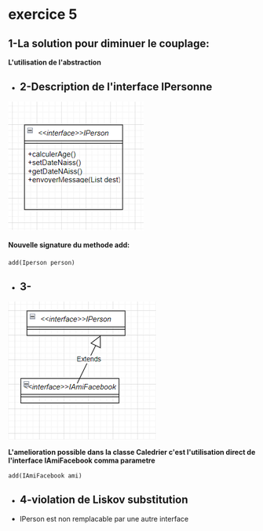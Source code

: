 # **exercice 5**
## 1-La solution pour diminuer le couplage:
**L'utilisation de l'abstraction** 

- ## 2-Description de l'interface IPersonne
![img_1.png](img_1.png)
#### Nouvelle signature du methode add:
```
add(Iperson person)
```
- ## 3-
![img_2.png](img_2.png)

**L'amelioration possible dans la classe Caledrier c'est l'utilisation direct de l'interface IAmiFacebook comma parametre**
```
add(IAmiFacebook ami)
```
- ## 4-violation de Liskov substitution
- IPerson est non remplacable par une autre interface
